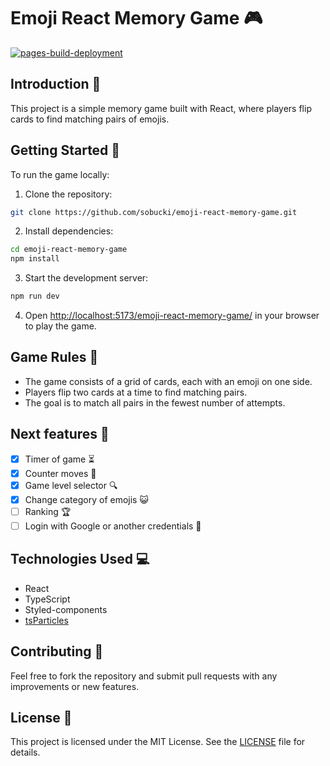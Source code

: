 # Emoji React Memory Game 🎮

[![pages-build-deployment](https://github.com/sobucki/emoji-react-memory-game/actions/workflows/pages/pages-build-deployment/badge.svg)](https://github.com/sobucki/emoji-react-memory-game/actions/workflows/pages/pages-build-deployment)

## Introduction 🌟

This project is a simple memory game built with React, where players flip cards to find matching pairs of emojis.

## Getting Started 🚀

To run the game locally:

1. Clone the repository:

```bash
git clone https://github.com/sobucki/emoji-react-memory-game.git
```

2. Install dependencies:

```bash
cd emoji-react-memory-game
npm install
```

3. Start the development server:

```bash
npm run dev
```

4. Open [http://localhost:5173/emoji-react-memory-game/]( http://localhost:5173/emoji-react-memory-game/) in your browser to play the game.

## Game Rules 📜

- The game consists of a grid of cards, each with an emoji on one side.
- Players flip two cards at a time to find matching pairs.
- The goal is to match all pairs in the fewest number of attempts.

## Next features 🚧

- [X] Timer of game ⏳
- [X] Counter moves 🧮
- [X] Game level selector 🔍
- [X] Change category of emojis 😺
- [ ] Ranking 🏆
- [ ] Login with Google or another credentials 🔑

## Technologies Used 💻

- React
- TypeScript
- Styled-components
- [tsParticles](https://github.com/tsparticles/tsparticles)

## Contributing 🤝

Feel free to fork the repository and submit pull requests with any improvements or new features.

## License 📝

This project is licensed under the MIT License. See the [LICENSE](https://www.mit.edu/~amini/LICENSE.md) file for details.
